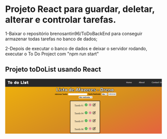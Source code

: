 # Projeto React para guardar, deletar, alterar e controlar tarefas.

1-Baixar o repositório brenosantin96/ToDoBackEnd para conseguir armazenar todas tarefas no banco de dados; 

2-Depois de executar o banco de dados e deixar o servidor rodando, executar o To Do Project com "npm run start"

## Projeto toDoList usando React

![Alt text](https://github.com/brenosantin96/ToDoFrontEnd/blob/main/ToDoList.png)
